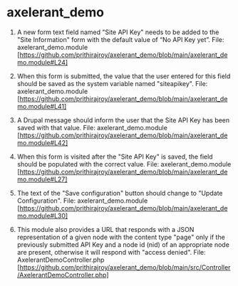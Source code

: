 # axelerant_demo


1. A new form text field named "Site API Key" needs to be added to the "Site Information" form with the default value of “No API Key yet”.
File: axelerant_demo.module [https://github.com/prithirajroy/axelerant_demo/blob/main/axelerant_demo.module#L24]

2. When this form is submitted, the value that the user entered for this field should be saved as the system variable named "siteapikey".
File: axelerant_demo.module [https://github.com/prithirajroy/axelerant_demo/blob/main/axelerant_demo.module#L41]

3. A Drupal message should inform the user that the Site API Key has been saved with that value.
File: axelerant_demo.module [https://github.com/prithirajroy/axelerant_demo/blob/main/axelerant_demo.module#L42]

4. When this form is visited after the "Site API Key" is saved, the field should be populated with the correct value.
File: axelerant_demo.module [https://github.com/prithirajroy/axelerant_demo/blob/main/axelerant_demo.module#L27]

5. The text of the "Save configuration" button should change to "Update Configuration".
File: axelerant_demo.module [https://github.com/prithirajroy/axelerant_demo/blob/main/axelerant_demo.module#L30]

6. This module also provides a URL that responds with a JSON representation of a given node with the content type "page" only if the previously submitted API Key and a node id (nid) of an appropriate node are present, otherwise it will respond with "access denied".
File: AxelerantDemoController.php [https://github.com/prithirajroy/axelerant_demo/blob/main/src/Controller/AxelerantDemoController.php]

